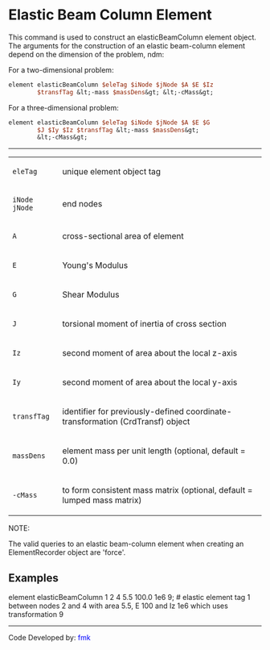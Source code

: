 # Elastic Beam Column Element

<p>This command is used to construct an elasticBeamColumn element
object. The arguments for the construction of an elastic beam-column
element depend on the dimension of the problem, ndm:</p>
<p>For a two-dimensional problem:</p>

```tcl
element elasticBeamColumn $eleTag $iNode $jNode $A $E $Iz
        $transfTag &lt;-mass $massDens&gt; &lt;-cMass&gt;
```
<p>For a three-dimensional problem:</p>

```tcl
element elasticBeamColumn $eleTag $iNode $jNode $A $E $G
        $J $Iy $Iz $transfTag &lt;-mass $massDens&gt;
        &lt;-cMass&gt;
```

<hr />
<table>
<tbody>
<tr class="odd">
<td><code class="parameter-table-variable">eleTag</code></td>
<td><p>unique element object tag</p></td>
</tr>
<tr class="even">
<td><p><code class="parameter-table-variable">iNode jNode</code></p></td>
<td><p>end nodes</p></td>
</tr>
<tr class="odd">
<td><code class="parameter-table-variable">A</code></td>
<td><p>cross-sectional area of element</p></td>
</tr>
<tr class="even">
<td><code class="parameter-table-variable">E</code></td>
<td><p>Young's Modulus</p></td>
</tr>
<tr class="odd">
<td><code class="parameter-table-variable">G</code></td>
<td><p>Shear Modulus</p></td>
</tr>
<tr class="even">
<td><code class="parameter-table-variable">J</code></td>
<td><p>torsional moment of inertia of cross section</p></td>
</tr>
<tr class="odd">
<td><code class="parameter-table-variable">Iz</code></td>
<td><p>second moment of area about the local z-axis</p></td>
</tr>
<tr class="even">
<td><code class="parameter-table-variable">Iy</code></td>
<td><p>second moment of area about the local y-axis</p></td>
</tr>
<tr class="odd">
<td><code class="parameter-table-variable">transfTag</code></td>
<td><p>identifier for previously-defined coordinate-transformation
(CrdTransf) object</p></td>
</tr>
<tr class="even">
<td><code class="parameter-table-variable">massDens</code></td>
<td><p>element mass per unit length (optional, default = 0.0)</p></td>
</tr>
<tr class="odd">
<td><p><code class="parameter-table-flag">-cMass</code></p></td>
<td><p>to form consistent mass matrix (optional, default = lumped mass
matrix)</p></td>
</tr>
</tbody>
</table>
<p>NOTE:</p>
<p>The valid queries to an elastic beam-column element when creating an
ElementRecorder object are 'force'.</p>

## Examples

<p>element elasticBeamColumn 1 2 4 5.5 100.0 1e6 9; # elastic element
tag 1 between nodes 2 and 4 with area 5.5, E 100 and Iz 1e6 which uses
transformation 9</p>
<hr />
<p>Code Developed by: <span style="color:blue"> fmk
</span></p>

